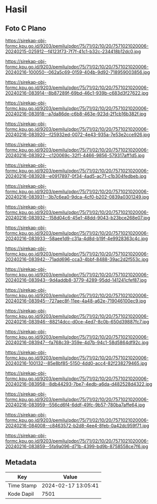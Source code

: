 # Hasil

## Foto C Plano

https://sirekap-obj-formc.kpu.go.id/9203/pemilu/pdpr/75/71/02/10/20/7571021020006-20240215-025912--f4123f73-7f7f-41c1-b32c-234418b12dc0.jpg

https://sirekap-obj-formc.kpu.go.id/9203/pemilu/pdpr/75/71/02/10/20/7571021020006-20240216-100050--062a5c69-0159-404b-9d92-718959003856.jpg

https://sirekap-obj-formc.kpu.go.id/9203/pemilu/pdpr/75/71/02/10/20/7571021020006-20240216-083914--8b87289f-69bd-46c1-939b-c683d3f27622.jpg

https://sirekap-obj-formc.kpu.go.id/9203/pemilu/pdpr/75/71/02/10/20/7571021020006-20240216-083918--a7da86de-c6b8-463e-923d-2f1cb16b382f.jpg

https://sirekap-obj-formc.kpu.go.id/9203/pemilu/pdpr/75/71/02/10/20/7571021020006-20240216-083920--f25932ed-0072-4e43-935a-7e53e2cce926.jpg

https://sirekap-obj-formc.kpu.go.id/9203/pemilu/pdpr/75/71/02/10/20/7571021020006-20240216-083922--c120069c-32f1-4466-9856-579317aff1d5.jpg

https://sirekap-obj-formc.kpu.go.id/9203/pemilu/pdpr/75/71/02/10/20/7571021020006-20240216-083928--e0917897-0f34-4ad5-ac71-c1b304fedbeb.jpg

https://sirekap-obj-formc.kpu.go.id/9203/pemilu/pdpr/75/71/02/10/20/7571021020006-20240216-083931--3b7c6ea0-9dca-4cf0-b202-0839a0301249.jpg

https://sirekap-obj-formc.kpu.go.id/9203/pemilu/pdpr/75/71/02/10/20/7571021020006-20240216-083932--158d04c6-45e1-48dd-9043-b23bce268e07.jpg

https://sirekap-obj-formc.kpu.go.id/9203/pemilu/pdpr/75/71/02/10/20/7571021020006-20240216-083933--58aee1d9-c31a-4d8d-b19f-4e9928363c4c.jpg

https://sirekap-obj-formc.kpu.go.id/9203/pemilu/pdpr/75/71/02/10/20/7571021020006-20240216-083942--71add696-cca3-4bbf-8488-39ac2d2f553c.jpg

https://sirekap-obj-formc.kpu.go.id/9203/pemilu/pdpr/75/71/02/10/20/7571021020006-20240216-083943--9d4addb8-3779-4289-95dd-141241cfef87.jpg

https://sirekap-obj-formc.kpu.go.id/9203/pemilu/pdpr/75/71/02/10/20/7571021020006-20240216-083945--727aec8f-11ee-4a48-a62e-719046100ec9.jpg

https://sirekap-obj-formc.kpu.go.id/9203/pemilu/pdpr/75/71/02/10/20/7571021020006-20240216-083946--88214dcc-d0ce-4ed7-8c0b-650d39887fc7.jpg

https://sirekap-obj-formc.kpu.go.id/9203/pemilu/pdpr/75/71/02/10/20/7571021020006-20240216-083947--fa768c39-359e-4d7b-94c1-58d5864df92c.jpg

https://sirekap-obj-formc.kpu.go.id/9203/pemilu/pdpr/75/71/02/10/20/7571021020006-20240216-100132--85e8bf85-5150-4dd0-acc4-82f238279465.jpg

https://sirekap-obj-formc.kpu.go.id/9203/pemilu/pdpr/75/71/02/10/20/7571021020006-20240216-083958--8db44293-7be7-4edb-a6da-d482528d4322.jpg

https://sirekap-obj-formc.kpu.go.id/9203/pemilu/pdpr/75/71/02/10/20/7571021020006-20240216-083959--556cd6f4-6ddf-49fc-9b57-780ba7affe64.jpg

https://sirekap-obj-formc.kpu.go.id/9203/pemilu/pdpr/75/71/02/10/20/7571021020006-20240216-084008--c8463572-b2d8-4ee4-8feb-0a42dc959f71.jpg

https://sirekap-obj-formc.kpu.go.id/9203/pemilu/pdpr/75/71/02/10/20/7571021020006-20240216-083859--5fa9a096-d71b-4399-bd9b-8758558ce7f6.jpg


## Metadata

| Key        | Value               |
| ---------- | ------------------- |
| Time Stamp | 2024-02-17 13:05:41 |
| Kode Dapil | 7501                |



